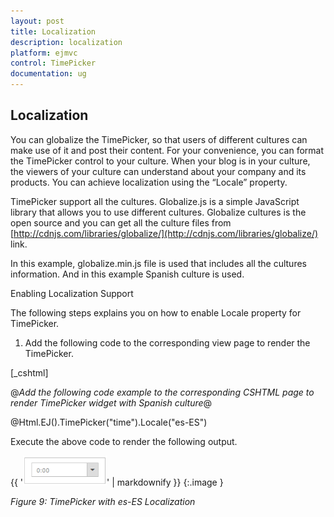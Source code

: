 ```yaml
---
layout: post
title: Localization
description: localization
platform: ejmvc
control: TimePicker
documentation: ug
---
```


## Localization

You can globalize the TimePicker, so that users of different cultures can make use of it and post their content. For your convenience, you can format the TimePicker control to your culture. When your blog is in your culture, the viewers of your culture can understand about your company and its products. You can achieve localization using the “Locale” property. 

TimePicker support all the cultures. Globalize.js is a simple JavaScript library that allows you to use different cultures. Globalize cultures is the open source and you can get all the culture files from [http://cdnjs.com/libraries/globalize/](http://cdnjs.com/libraries/globalize/) link. 

In this example, globalize.min.js file is used that includes all the cultures information. And in this example Spanish culture is used.

Enabling Localization Support

The following steps explains you on how to enable Locale property for TimePicker.

1. Add the following code to the corresponding view page to render the TimePicker.



[_cshtml]

@*Add the following code example to the corresponding CSHTML page to render TimePicker widget with Spanish culture*@

@Html.EJ().TimePicker("time").Locale("es-ES")



Execute the above code to render the following output.

{{ '![](Localization_images/Localization_img1.png)' | markdownify }}
{:.image }


_Figure 9: TimePicker with es-ES Localization_

